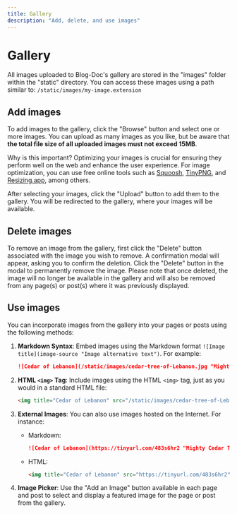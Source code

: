 ```yaml
---
title: Gallery
description: "Add, delete, and use images"
---
```


# Gallery

All images uploaded to Blog-Doc's gallery are stored in the "images" folder within the "static" directory. You can access these images using a path similar to: `/static/images/my-image.extension`

## Add images

To add images to the gallery, click the "Browse" button and select one or more images. You can upload as many images as you like, but be aware that **the total file size of all uploaded images must not exceed 15MB**.

Why is this important? Optimizing your images is crucial for ensuring they perform well on the web and enhance the user experience. For image optimization, you can use free online tools such as [Squoosh](https://squoosh.app/), [TinyPNG](https://tinypng.com/), and [Resizing.app](https://resizing.app/), among others.

After selecting your images, click the "Upload" button to add them to the gallery. You will be redirected to the gallery, where your images will be available.

## Delete images

To remove an image from the gallery, first click the "Delete" button associated with the image you wish to remove. A confirmation modal will appear, asking you to confirm the deletion. Click the "Delete" button in the modal to permanently remove the image. Please note that once deleted, the image will no longer be available in the gallery and will also be removed from any page(s) or post(s) where it was previously displayed.

## Use images

You can incorporate images from the gallery into your pages or posts using the following methods:

1. **Markdown Syntax**: Embed images using the Markdown format `![Image title](image-source "Image alternative text")`. For example:

    ```markdown
    ![Cedar of Lebanon](/static/images/cedar-tree-of-Lebanon.jpg "Mighty Cedar Tree of Lebanon")
    ```

2. **HTML `<img>` Tag**: Include images using the HTML `<img>` tag, just as you would in a standard HTML file:

    ```html
    <img title="Cedar of Lebanon" src="/static/images/cedar-tree-of-Lebanon.jpg" alt="Mighty Cedar Tree of Lebanon" />
    ```

3. **External Images**: You can also use images hosted on the Internet. For instance:

    - Markdown:
        ```markdown
        ![Cedar of Lebanon](https://tinyurl.com/483s6hr2 "Mighty Cedar Tree of Lebanon")
        ```
    - HTML:
        ```html
        <img title="Cedar of Lebanon" src="https://tinyurl.com/483s6hr2" alt="Mighty Cedar Tree of Lebanon" />
        ```

4. **Image Picker**: Use the "Add an Image" button available in each page and post to select and display a featured image for the page or post from the gallery.
